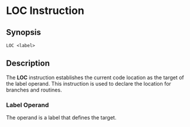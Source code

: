 # LOC Instruction

## Synopsis

```
LOC <label>
```

## Description

The **LOC** instruction establishes the current code location as the
target of the label operand. This instruction is used to declare the
location for branches and routines.

### Label Operand

The operand is a label that defines the target.

